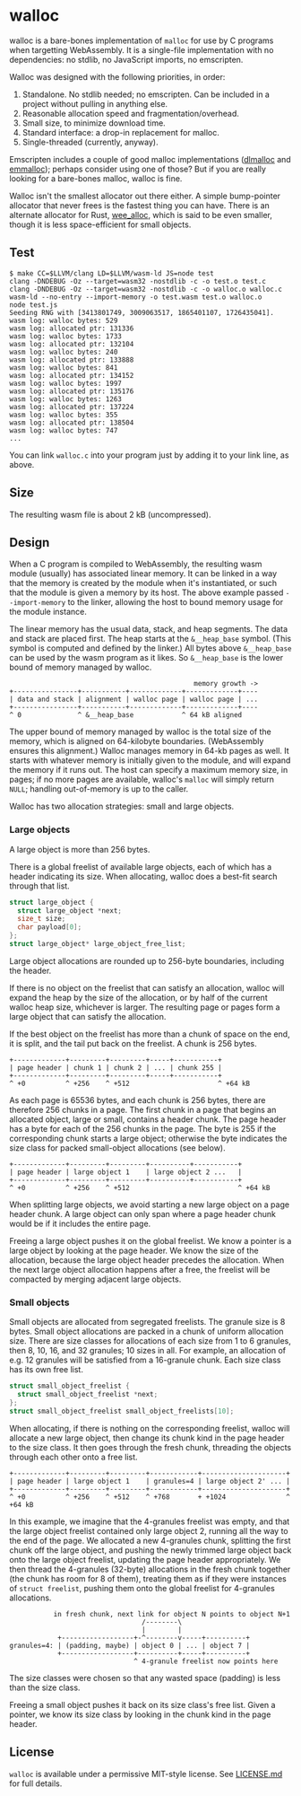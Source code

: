 # walloc

walloc is a bare-bones implementation of `malloc` for use by C
programs when targetting WebAssembly.  It is a single-file
implementation with no dependencies: no stdlib, no JavaScript imports,
no emscripten.

Walloc was designed with the following priorities, in order:
 1. Standalone.  No stdlib needed; no emscripten.  Can be included in a
    project without pulling in anything else.
 2. Reasonable allocation speed and fragmentation/overhead.
 3. Small size, to minimize download time.
 4. Standard interface: a drop-in replacement for malloc.
 5. Single-threaded (currently, anyway).

Emscripten includes a couple of good malloc implementations
([dlmalloc](https://github.com/emscripten-core/emscripten/blob/master/system/lib/dlmalloc.c)
and
[emmalloc](https://github.com/emscripten-core/emscripten/blob/master/system/lib/emmalloc.cpp));
perhaps consider using one of those?  But if you are really looking for
a bare-bones malloc, walloc is fine.

Walloc isn't the smallest allocator out there either.  A simple
bump-pointer allocator that never frees is the fastest thing you can
have.  There is an alternate allocator for Rust,
[wee_alloc](https://github.com/rustwasm/wee_alloc), which is said to be
even smaller, though it is less space-efficient for small objects.

## Test

```
$ make CC=$LLVM/clang LD=$LLVM/wasm-ld JS=node test
clang -DNDEBUG -Oz --target=wasm32 -nostdlib -c -o test.o test.c
clang -DNDEBUG -Oz --target=wasm32 -nostdlib -c -o walloc.o walloc.c
wasm-ld --no-entry --import-memory -o test.wasm test.o walloc.o
node test.js
Seeding RNG with [3413801749, 3009063517, 1865401107, 1726435041].
wasm log: walloc bytes: 529
wasm log: allocated ptr: 131336
wasm log: walloc bytes: 1733
wasm log: allocated ptr: 132104
wasm log: walloc bytes: 240
wasm log: allocated ptr: 133888
wasm log: walloc bytes: 841
wasm log: allocated ptr: 134152
wasm log: walloc bytes: 1997
wasm log: allocated ptr: 135176
wasm log: walloc bytes: 1263
wasm log: allocated ptr: 137224
wasm log: walloc bytes: 355
wasm log: allocated ptr: 138504
wasm log: walloc bytes: 747
...
```

You can link `walloc.c` into your program just by adding it to your link
line, as above.

## Size

The resulting wasm file is about 2 kB (uncompressed).

## Design

When a C program is compiled to WebAssembly, the resulting wasm module
(usually) has associated linear memory.  It can be linked in a way that
the memory is created by the module when it's instantiated, or such that
the module is given a memory by its host.  The above example passed
`--import-memory` to the linker, allowing the host to bound memory
usage for the module instance.

The linear memory has the usual data, stack, and heap segments.  The
data and stack are placed first.  The heap starts at the `&__heap_base`
symbol.  (This symbol is computed and defined by the linker.)  All bytes
above `&__heap_base` can be used by the wasm program as it likes.  So
`&__heap_base` is the lower bound of memory managed by walloc.

```
                                              memory growth ->
+----------------+-----------+-------------+-------------+----
| data and stack | alignment | walloc page | walloc page | ...
+----------------+-----------+-------------+-------------+----
^ 0              ^ &__heap_base            ^ 64 kB aligned
```

The upper bound of memory managed by walloc is the total size of the
memory, which is aligned on 64-kilobyte boundaries.  (WebAssembly
ensures this alignment.)  Walloc manages memory in 64-kb pages as well.
It starts with whatever memory is initially given to the module, and
will expand the memory if it runs out.  The host can specify a maximum
memory size, in pages; if no more pages are available, walloc's `malloc`
will simply return `NULL`; handling out-of-memory is up to the caller.

Walloc has two allocation strategies: small and large objects.

### Large objects

A large object is more than 256 bytes.

There is a global freelist of available large objects, each of which has
a header indicating its size.  When allocating, walloc does a best-fit
search through that list.  

```c
struct large_object {
  struct large_object *next;
  size_t size;
  char payload[0];
};
struct large_object* large_object_free_list;
```

Large object allocations are rounded up to 256-byte boundaries,
including the header.

If there is no object on the freelist that can satisfy an allocation,
walloc will expand the heap by the size of the allocation, or by half of
the current walloc heap size, whichever is larger.  The resulting page
or pages form a large object that can satisfy the allocation.

If the best object on the freelist has more than a chunk of space on the
end, it is split, and the tail put back on the freelist.  A chunk is 256
bytes.

```
+-------------+---------+---------+-----+-----------+
| page header | chunk 1 | chunk 2 | ... | chunk 255 |
+-------------+---------+---------+-----+-----------+
^ +0          ^ +256    ^ +512                      ^ +64 kB
```

As each page is 65536 bytes, and each chunk is 256 bytes, there are
therefore 256 chunks in a page.  The first chunk in a page that begins
an allocated object, large or small, contains a header chunk.  The page
header has a byte for each of the 256 chunks in the page.  The byte is
255 if the corresponding chunk starts a large object; otherwise the byte
indicates the size class for packed small-object allocations (see
below).

```
+-------------+---------+---------+----------+-----------+
| page header | large object 1    | large object 2 ...   |
+-------------+---------+---------+----------+-----------+
^ +0          ^ +256    ^ +512                           ^ +64 kB
```

When splitting large objects, we avoid starting a new large object on a
page header chunk.  A large object can only span where a page header
chunk would be if it includes the entire page.

Freeing a large object pushes it on the global freelist.  We know a
pointer is a large object by looking at the page header.  We know the
size of the allocation, because the large object header precedes the
allocation.  When the next large object allocation happens after a free,
the freelist will be compacted by merging adjacent large objects.

### Small objects

Small objects are allocated from segregated freelists.  The granule size
is 8 bytes.  Small object allocations are packed in a chunk of uniform
allocation size.  There are size classes for allocations of each size
from 1 to 6 granules, then 8, 10, 16, and 32 granules; 10 sizes in all.
For example, an allocation of e.g. 12 granules will be satisfied from a
16-granule chunk.  Each size class has its own free list.

```c
struct small_object_freelist {
  struct small_object_freelist *next;
};
struct small_object_freelist small_object_freelists[10];
```

When allocating, if there is nothing on the corresponding freelist,
walloc will allocate a new large object, then change its chunk kind in
the page header to the size class.  It then goes through the fresh
chunk, threading the objects through each other onto a free list.

```
+-------------+---------+---------+------------+---------------------+
| page header | large object 1    | granules=4 | large object 2' ... |
+-------------+---------+---------+------------+---------------------+
^ +0          ^ +256    ^ +512    ^ +768       + +1024               ^ +64 kB
```

In this example, we imagine that the 4-granules freelist was empty, and
that the large object freelist contained only large object 2, running
all the way to the end of the page.  We allocated a new 4-granules
chunk, splitting the first chunk off the large object, and pushing the
newly trimmed large object back onto the large object freelist, updating
the page header appropriately.  We then thread the 4-granules (32-byte)
allocations in the fresh chunk together (the chunk has room for 8 of
them), treating them as if they were instances of `struct freelist`,
pushing them onto the global freelist for 4-granules allocations.

```
           in fresh chunk, next link for object N points to object N+1
                                 /--------\                     
                                 |        |
            +------------------+-^--------v-----+----------+
granules=4: | (padding, maybe) | object 0 | ... | object 7 |
            +------------------+----------+-----+----------+
                               ^ 4-granule freelist now points here 
```

The size classes were chosen so that any wasted space (padding) is less
than the size class.

Freeing a small object pushes it back on its size class's free list.
Given a pointer, we know its size class by looking in the chunk kind in
the page header.

## License

`walloc` is available under a permissive MIT-style license.  See
[LICENSE.md](./LICENSE.md) for full details.
